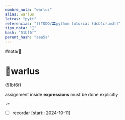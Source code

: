 ```yaml
---
nombre_nota: "warlus"
alias: warlus
letras: "pytt"
referencias: "[[TODO/🏛️python tutorial (dcb4c).md]]"
tipo_nota: "📑"
hash: "51bf6f"
parent_hash: "aea5a"
---
```


#nota/📑

# 📑warlus
<div class="hash">(51bf6f)</div>

assignment inside __expressions__ must be done explicitly

`:=`

- [ ] recordar  [start:: 2024-10-11]

